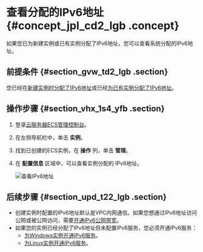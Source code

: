 # 查看分配的IPv6地址 {#concept_jpl_cd2_lgb .concept}

如果您已为新建实例或已有实例分配了IPv6地址，您可以查看系统分配的IPv6地址。

## 前提条件 {#section_gvw_td2_lgb .section}

您已经在[新建实例时分配了IPv6地址](cn.zh-CN/用户指南/配置IPv6地址/新建实例分配IPv6地址.md#)或已经[为已有实例分配了IPv6地址](cn.zh-CN/用户指南/配置IPv6地址/为已有实例分配IPv6地址.md#)。

## 操作步骤 {#section_vhx_1s4_yfb .section}

1.  登录[云服务器ECS管理控制台](https://ecs.console.aliyun.com/#/home)。

2.  在左侧导航栏中，单击 **实例**。

3.  找到已创建的ECS实例，在 **操作** 列，单击 **管理**。

4.  在 **配置信息** 区域中，可以查看实例分配的 IPv6地址。

    ![查看IPv6地址](http://static-aliyun-doc.oss-cn-hangzhou.aliyuncs.com/assets/img/100331/154872706437113_zh-CN.png)


## 后续步骤 {#section_upd_t22_lgb .section}

-   创建实例时配置的IPv6地址默认是VPC内网通信。如果您想通过IPv6地址访问公网或被公网访问，需要[开通IPv6公网带宽](../../../../../cn.zh-CN/用户指南/管理IPv6公网带宽/开通IPv6公网带宽.md#)。
-   如果您的实例已经分配了IPv6地址但未配置IPv6服务，您必须开通IPv6服务：
    -   [为Windows实例开通IPv6服务](cn.zh-CN/用户指南/配置IPv6地址/为Windows实例开通IPv6服务.md#)。
    -   [为Linux实例开通IPv6服务](cn.zh-CN/用户指南/配置IPv6地址/为Linux实例开通IPv6服务.md#)。


